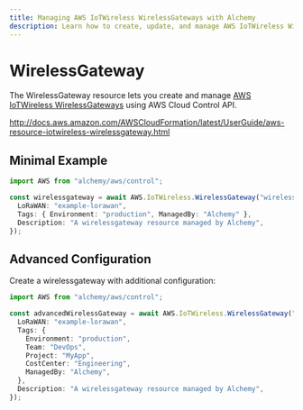 ```yaml
---
title: Managing AWS IoTWireless WirelessGateways with Alchemy
description: Learn how to create, update, and manage AWS IoTWireless WirelessGateways using Alchemy Cloud Control.
---
```


# WirelessGateway

The WirelessGateway resource lets you create and manage [AWS IoTWireless WirelessGateways](https://docs.aws.amazon.com/iotwireless/latest/userguide/) using AWS Cloud Control API.

http://docs.aws.amazon.com/AWSCloudFormation/latest/UserGuide/aws-resource-iotwireless-wirelessgateway.html

## Minimal Example

```ts
import AWS from "alchemy/aws/control";

const wirelessgateway = await AWS.IoTWireless.WirelessGateway("wirelessgateway-example", {
  LoRaWAN: "example-lorawan",
  Tags: { Environment: "production", ManagedBy: "Alchemy" },
  Description: "A wirelessgateway resource managed by Alchemy",
});
```

## Advanced Configuration

Create a wirelessgateway with additional configuration:

```ts
import AWS from "alchemy/aws/control";

const advancedWirelessGateway = await AWS.IoTWireless.WirelessGateway("advanced-wirelessgateway", {
  LoRaWAN: "example-lorawan",
  Tags: {
    Environment: "production",
    Team: "DevOps",
    Project: "MyApp",
    CostCenter: "Engineering",
    ManagedBy: "Alchemy",
  },
  Description: "A wirelessgateway resource managed by Alchemy",
});
```

